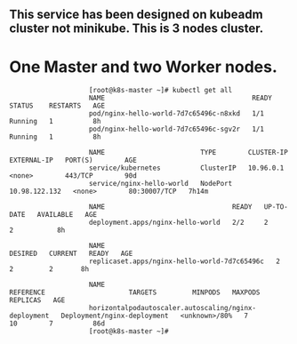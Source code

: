 ## This service has been designed on kubeadm cluster not minikube. This is 3 nodes cluster.
# One Master and two Worker nodes.

    


                        [root@k8s-master ~]# kubectl get all
                        NAME                                     READY   STATUS    RESTARTS   AGE
                        pod/nginx-hello-world-7d7c65496c-n8xkd   1/1     Running   1          8h
                        pod/nginx-hello-world-7d7c65496c-sgv2r   1/1     Running   1          8h

                        NAME                        TYPE        CLUSTER-IP      EXTERNAL-IP   PORT(S)        AGE
                        service/kubernetes          ClusterIP   10.96.0.1       <none>        443/TCP        90d
                        service/nginx-hello-world   NodePort    10.98.122.132   <none>        80:30007/TCP   7h14m

                        NAME                                READY   UP-TO-DATE   AVAILABLE   AGE
                        deployment.apps/nginx-hello-world   2/2     2            2           8h

                        NAME                                           DESIRED   CURRENT   READY   AGE
                        replicaset.apps/nginx-hello-world-7d7c65496c   2         2         2       8h

                        NAME                                                   REFERENCE                     TARGETS         MINPODS   MAXPODS   REPLICAS   AGE
                        horizontalpodautoscaler.autoscaling/nginx-deployment   Deployment/nginx-deployment   <unknown>/80%   7         10        7          86d
                        [root@k8s-master ~]#
